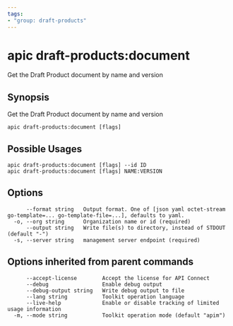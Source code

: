 ```yaml
---
tags:
- "group: draft-products"
---
```

# apic draft-products:document

Get the Draft Product document by name and version

## Synopsis

Get the Draft Product document by name and version

```
apic draft-products:document [flags]
```

## Possible Usages

```
apic draft-products:document [flags] --id ID
apic draft-products:document [flags] NAME:VERSION
```

## Options

```
      --format string   Output format. One of [json yaml octet-stream go-template=... go-template-file=...], defaults to yaml.
  -o, --org string      Organization name or id (required)
      --output string   Write file(s) to directory, instead of STDOUT (default "-")
  -s, --server string   management server endpoint (required)
```

## Options inherited from parent commands

```
      --accept-license        Accept the license for API Connect
      --debug                 Enable debug output
      --debug-output string   Write debug output to file
      --lang string           Toolkit operation language
      --live-help             Enable or disable tracking of limited usage information
  -m, --mode string           Toolkit operation mode (default "apim")
```
